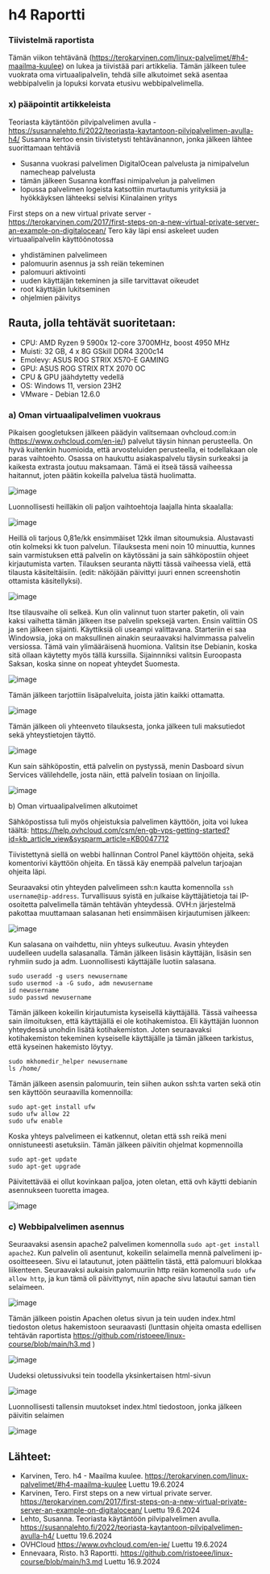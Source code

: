 # h4 Raportti

### Tiivistelmä raportista
Tämän viikon tehtävänä (https://terokarvinen.com/linux-palvelimet/#h4-maailma-kuulee) on lukea ja tiivistää pari artikkelia. Tämän jälkeen tulee vuokrata oma virtuaalipalvelin, tehdä sille alkutoimet sekä asentaa webbipalvelin ja lopuksi korvata etusivu webbipalvelimella. 

### x) pääpointit artikkeleista

Teoriasta käytäntöön pilvipalvelimen avulla - https://susannalehto.fi/2022/teoriasta-kaytantoon-pilvipalvelimen-avulla-h4/
Susanna kertoo ensin tiivistetysti tehtävänannon, jonka jälkeen lähtee suorittamaan tehtäviä
 - Susanna vuokrasi palvelimen DigitalOcean palvelusta ja nimipalvelun namecheap palvelusta
 - tämän jälkeen Susanna konffasi nimipalvelun ja palvelimen
 - lopussa palvelimen logeista katsottiin murtautumis yrityksiä ja hyökkäyksen lähteeksi selvisi Kiinalainen yritys

First steps on a new virtual private server - https://terokarvinen.com/2017/first-steps-on-a-new-virtual-private-server-an-example-on-digitalocean/ 
Tero käy läpi ensi askeleet uuden virtuaalipalvelin käyttöönotossa
 - yhdistäminen palvelimeen
 - palomuurin asennus ja ssh reiän tekeminen
 - palomuuri aktivointi
 - uuden käyttäjän tekeminen ja sille tarvittavat oikeudet
 - root käyttäjän lukitseminen
 - ohjelmien päivitys

## Rauta, jolla tehtävät suoritetaan: 
* CPU: AMD Ryzen 9 5900x 12-core 3700MHz, boost 4950 MHz
* Muisti: 32 GB, 4 x 8G GSkill DDR4 3200c14
* Emolevy: ASUS ROG STRIX X570-E GAMING
* GPU: ASUS ROG STRIX RTX 2070 OC
* CPU & GPU jäähdytetty vedellä 
* OS: Windows 11, version 23H2
* VMware - Debian 12.6.0

### a) Oman virtuaalipalvelimen vuokraus

Pikaisen googletuksen jälkeen päädyin valitsemaan ovhcloud.com:in (https://www.ovhcloud.com/en-ie/) palvelut täysin hinnan perusteella. On hyvä kuitenkin huomioida, että arvosteluiden perusteella, ei todellakaan ole paras vaihtoehto. Osassa on haukuttu asiakaspalvelu täysin surkeaksi ja kaikesta extrasta joutuu maksamaan. Tämä ei itseä tässä vaiheessa haitannut, joten päätin kokeilla palvelua tästä huolimatta.

![image](https://github.com/user-attachments/assets/723c361a-ef13-47a4-8617-2d1765a80214)

Luonnollisesti heilläkin oli paljon vaihtoehtoja laajalla hinta skaalalla:

![image](https://github.com/user-attachments/assets/e1d4bb10-dacd-462e-b9a3-85728e886762)

Heillä oli tarjous 0,81e/kk ensimmäiset 12kk ilman sitoumuksia. Alustavasti otin kolmeksi kk tuon palvelun. Tilauksesta meni noin 10 minuuttia, kunnes sain varmistuksen että palvelin on käytössäni ja sain sähköpostiin ohjeet kirjautumista varten. Tilauksen seuranta näytti tässä vaiheessa vielä, että tilausta käsiteltäisiin. (edit: näköjään päivittyi juuri ennen screenshotin ottamista käsitellyksi).

![image](https://github.com/user-attachments/assets/ed8048f1-2ce6-4dd7-87db-25534f43f061)

Itse tilausvaihe oli selkeä. Kun olin valinnut tuon starter paketin, oli vain kaksi vaihetta tämän jälkeen itse palvelin speksejä varten. Ensin valittiin OS ja sen jälkeen sijainti. Käyttiksiä oli useampi valittavana. Starteriin ei saa Windowsia, joka on maksullinen ainakin seuraavaksi halvimmassa palvelin versiossa. Tämä vain ylimääräisenä huomiona. Valitsin itse Debianin, koska sitä ollaan käytetty myös tällä kurssilla. Sijainnniksi valitsin Euroopasta Saksan, koska sinne on nopeat yhteydet Suomesta.

![image](https://github.com/user-attachments/assets/fa99e5a3-36a2-4b8f-b54e-633d30e32b4d)

Tämän jälkeen tarjottiin lisäpalveluita, joista jätin kaikki ottamatta. 

![image](https://github.com/user-attachments/assets/25f1bc15-3aa8-4e27-8644-b28c91037c69)

Tämän jälkeen oli yhteenveto tilauksesta, jonka jälkeen tuli maksutiedot sekä yhteystietojen täyttö.

![image](https://github.com/user-attachments/assets/38020e89-dbab-4c52-a8a9-3b4686853264)

Kun sain sähköpostin, että palvelin on pystyssä, menin Dasboard sivun Services välilehdelle, josta näin, että palvelin tosiaan on linjoilla. 

![image](https://github.com/user-attachments/assets/a8fa1270-14a2-41b1-adf4-ebb927cd7a2d)


b) Oman virtuaalipalvelimen alkutoimet

Sähköpostissa tuli myös ohjeistuksia palvelimen käyttöön, joita voi lukea täältä: https://help.ovhcloud.com/csm/en-gb-vps-getting-started?id=kb_article_view&sysparm_article=KB0047712

Tiivistettynä siellä on webbi hallinnan Control Panel käyttöön ohjeita, sekä komentorivi käyttöön ohjeita. En tässä käy enempää palvelun tarjoajan ohjeita läpi.

Seuraavaksi otin yhteyden palvelimeen ssh:n kautta komennolla `ssh username@ip-address`. Turvallisuus syistä en julkaise käyttäjätietoja tai IP-osoitetta palvelimella tämän tehtävän yhteydessä. OVH:n järjestelmä pakottaa muuttamaan salasanan heti ensimmäisen kirjautumisen jälkeen:

![image](https://github.com/user-attachments/assets/84c62090-45c3-436e-9484-2660866fb1fe)

Kun salasana on vaihdettu, niin yhteys sulkeutuu. Avasin yhteyden uudelleen uudella salasanalla. Tämän jälkeen lisäsin käyttäjän, lisäsin sen ryhmiin sudo ja adm. Luonnollisesti käyttäjälle luotiin salasana. 

```
sudo useradd -g users newusername
sudo usermod -a -G sudo, adm newusername
id newusername
sudo passwd newusername
```

Tämän jälkeen kokeilin kirjautumista kyseisellä käyttäjällä. Tässä vaiheessa sain ilmoituksen, että käyttäjällä ei ole kotihakemistoa. Eli käyttäjän luonnon yhteydessä unohdin lisätä kotihakemiston. Joten seuraavaksi kotihakemiston tekeminen kyseiselle käyttäjälle ja tämän jälkeen tarkistus, että kyseinen hakemisto löytyy.

```
sudo mkhomedir_helper newusername
ls /home/
```

Tämän jälkeen asensin palomuurin, tein siihen aukon ssh:ta varten sekä otin sen käyttöön seuraavilla komennoilla:

```
sudo apt-get install ufw
sudo ufw allow 22
sudo ufw enable
```

Koska yhteys palvelimeen ei katkennut, oletan että ssh reikä meni onnistuneesti asetuksiin. Tämän jälkeen päivitin ohjelmat kopmennoilla

```
sudo apt-get update
sudo apt-get upgrade
```

Päivitettävää ei ollut kovinkaan paljoa, joten oletan, että ovh käytti debianin asennukseen tuoretta imagea.

![image](https://github.com/user-attachments/assets/5cef02eb-ce3f-4843-9697-5e995051ad0b)

### c) Webbipalvelimen asennus

Seuraavaksi asensin apache2 palvelimen komennolla `sudo apt-get install apache2`. Kun palvelin oli asentunut, kokeilin selaimella mennä palvelimeni ip-osoitteeseen. Sivu ei latautunut, joten päättelin tästä, että palomuuri blokkaa liikenteen. Seuraavaksi aukaisin palomuuriin http reiän komenolla `sudo ufw allow http`, ja kun tämä oli päivittynyt, niin apache sivu latautui saman tien selaimeen.

![image](https://github.com/user-attachments/assets/cd2c9506-582f-49ba-867f-c590db73b9be)

Tämän jälkeen poistin Apachen oletus sivun ja tein uuden index.html tiedoston oletus hakemistoon seuraavasti (lunttasin ohjeita omasta edellisen tehtävän raportista https://github.com/ristoeee/linux-course/blob/main/h3.md )

![image](https://github.com/user-attachments/assets/435514a4-5f34-45fe-a9f5-3f4f6d8b61c0)

Uudeksi oletussivuksi tein toodella yksinkertaisen html-sivun

![image](https://github.com/user-attachments/assets/ee9e1762-6615-4cc3-afa5-10fbb5b40598)

Luonnollisesti tallensin muutokset index.html tiedostoon, jonka jälkeen päivitin selaimen

![image](https://github.com/user-attachments/assets/ed5a5ce9-7c24-4e1a-8ec8-3abc9291678e)


 ## Lähteet:
 * Karvinen, Tero. h4 - Maailma kuulee. https://terokarvinen.com/linux-palvelimet/#h4-maailma-kuulee Luettu 19.6.2024
 * Karvinen, Tero. First steps on a new virtual private server. https://terokarvinen.com/2017/first-steps-on-a-new-virtual-private-server-an-example-on-digitalocean/ Luettu 19.6.2024
 * Lehto, Susanna. Teoriasta käytäntöön pilvipalvelimen avulla. https://susannalehto.fi/2022/teoriasta-kaytantoon-pilvipalvelimen-avulla-h4/ Luettu 19.6.2024
 * OVHCloud https://www.ovhcloud.com/en-ie/ Luettu 19.6.2024
 * Ennevaara, Risto. h3 Raportti. https://github.com/ristoeee/linux-course/blob/main/h3.md Luettu 16.9.2024
